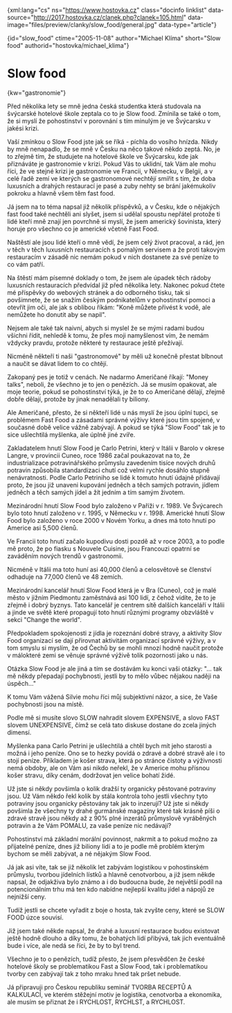 
{xml:lang="cs" ns="https://www.hostovka.cz" class="docinfo linklist" data-source="http://2017.hostovka.cz/clanek.php?clanek=105.html" data-image="files/preview/clanky/slow_food/general.jpg" data-type="article"}

{id="slow\_food" ctime="2005-11-08" author="Michael Klíma" short="Slow food" authorid="hostovka/michael\_klima"}

# Slow food

<!-- generated attribute kw by user_udpatekw.sh on 2019-03-13, do not edit -->

{kw="gastronomie"}

Před několika lety se mně jedna česká studentka která studovala na švýcarské hotelové škole zeptala co to je Slow food. Zmínila se také o tom, že si myslí že pohostinství v porovnání s tím minulým je ve Švýcarsku v jakési krizi.

Vaší zmínkou o Slow Food jste jak se říká - píchla do vosího hnízda. Nikdy by mně nenapadlo, že se mně v Česku na něco takové někdo zeptá. No, je to zřejmě tím, že studujete na hotelové škole ve Švýcarsku, kde jak přiznáváte je gastronomie v krizi. Pokud Vás to uklidní, tak Vám ale mohu říci, že ve stejné krizi je gastronomie ve Francii, v Německu, v Belgii, a v celé řadě zemí ve kterých se gastronomové nechtějí smířit s tím, že doba luxusních a drahých restaurací je pasé a zuby nehty se brání jakémukoliv pokroku a hlavně všem těm fast food.

Já jsem na to téma napsal již několik příspěvků, a v Česku, kde o nějakých fast food také nechtěli ani slyšet, jsem si udělal spoustu nepřátel protože ti lidé kteří mně znají jen povrchně si myslí, že jsem americký šovinista, který horuje pro všechno co je americké včetně Fast Food.

Naštěstí ale jsou lidé kteří o mně vědí, že jsem celý život pracoval, a rád, jen v těch v těch luxusních restauracích s pomalým servisem a že proti takovým restauracím v zásadě nic nemám pokud v nich dostanete za své peníze to co vám patří.

Na štěstí mám písemné doklady o tom, že jsem ale úpadek těch rádoby luxusních restauracích předvídal již před několika lety. Nakonec pokud čtete mé příspěvky do webových stránek a do odborného tisku, tak si povšimnete, že se snažím českým podnikatelům v pohostinství pomoci a otevřít jim oči, ale jak s oblibou říkám: "Koně můžete přivést k vodě, ale nemůžete ho donutit aby se napil".

Nejsem ale také tak naivní, abych si myslel že se mými radami budou všichni řídit, nehledě k tomu, že přes moji namyšlenost vím, že nemám vždycky pravdu, protože některé ty restaurace ještě přežívají.

Nicméně někteří ti naši "gastronomové" by měli už konečně přestat blbnout a naučit se dávat lidem to co chtějí.

Zakopaný pes je totiž v cenách. Ne nadarmo Američané říkají: "Money talks", neboli, že všechno je to jen o penězích. Já se musím opakovat, ale moje teorie, pokud se pohostinství týká, je že to co Američané dělají, zřejmě dobře dělají, protože by jinak nenadělali ty biliony.

Ale Američané, přesto, že si někteří lidé u nás myslí že jsou úplní tupci, se problémem Fast Food a zásadami správné výživy které jsou tím spojené, v současné době velice vážně zabývají. A pokud se týká "Slow Food" tak je to sice ušlechtilá myšlenka, ale úplně jiné zvíře.

Zakladatelem hnutí Slow Food je Carlo Petrini, který v Itálii v Barolo v okrese Langre, v provincii Cuneo, roce 1986 začal poukazovat na to, že industrializace potravinářského průmyslu zavedením tisíce nových druhů potravin způsobila standardizaci chutí což velmi rychle dosáhlo stupně nenávratnosti. Podle Carlo Petriniho se lidé k tomuto hnutí údajně přidávají proto, že jsou již unaveni kupování jedněch a těch samých potravin, jídlem jedněch a těch samých jídel a žít jedním a tím samým životem.

Mezinárodní hnutí Slow Food bylo založeno v Paříži v r. 1989. Ve Švýcarech bylo toto hnutí založeno v r. 1995, v Německu v r. 1998. Americké hnutí Slow Food bylo založeno v roce 2000 v Novém Yorku, a dnes má toto hnutí po Americe asi 5,500 členů.

Ve Francii toto hnutí začalo kupodivu dosti pozdě až v roce 2003, a to podle mě proto, že po fiasku s Nouvele Cuisine, jsou Francouzi opatrní se zaváděním nových trendů v gastronomii.

Nicméně v Itálii ma toto huní asi 40,000 členů a celosvětově se členství odhaduje na 77,000 členů ve 48 zemích.

Mezinárodní kancelář hnutí Slow Food která je v Bra (Cuneo), což je malé město v jižním Piedmontu zaměstnává asi 100 lidí, z čehož vidíte, že to je zřejmě i dobrý byznys. Tato kancelář je centrem sítě dalších kanceláří v Itálii a jinde ve světě které propagují toto hnutí různými programy obzvláště v sekci "Change the world".

Předpokladem spokojenosti z jídla je rozeznání dobré stravy, a aktivity Slov Food organizací se dají přirovnat aktivitám organizací správné výživy, a v tom smyslu si myslím, že od Čechů by se mohli mnozí hodně naučit protože v málokteré zemi se věnuje správné výživě tolik pozornosti jako u nás.

Otázka Slow Food je ale jiná a tím se dostávám ku konci vaši otázky: "... tak mě někdy přepadají pochybnosti, jestli by to mělo vůbec nějakou naději na úspěch..."

K tomu Vám vážená Silvie mohu říci můj subjektivní názor, a sice, že Vaše pochybnosti jsou na místě.

Podle mě si musíte slovo SLOW nahradit slovem EXPENSIVE, a slovo FAST slovem UNEXPENSIVE, čímž se celá tato diskuse dostane do zcela jiných dimensí.

Myšlenka pana Carlo Petrini je ušlechtilá a chtěl bych mít jeho starosti a možná i jeho peníze. Ono se to hezky povídá o zdravé a dobré stravě ale i to stojí peníze. Příkladem je košer strava, která po stránce čistoty a výživnosti nemá obdoby, ale on Vám asi nikdo neřekl, že v Americe mohu přísnou košer stravu, díky cenám, dodržovat jen velice bohatí židé.

Už jste si někdy povšimla o kolik dražší ty organicky pěstované potraviny jsou. Už Vám někdo řekl kolik by stála kontrola toho jestli všechny tyto potraviny jsou organicky pěstovány tak jak to inzerují? Už jste si někdy povšimla že všechny ty drahé gurmánské magazíny které tak krásně píši o zdravé stravě jsou někdy až z 90% plné inzerátů průmyslově vyráběných potravin a že Vám POMALU, za vaše peníze nic nedávají?

Pohostinství má základní morální povinnost, nakrmit a to pokud možno za přijatelné peníze, dnes již biliony lidí a to je podle mě problém kterým bychom se měli zabývat, a né nějakým Slow Food.

Já jak asi víte, tak se již několik let zabývám logistikou v pohostinském průmyslu, tvorbou jídelních lístků a hlavně cenotvorbou, a již jsem někde napsal, že odjakživa bylo známo a i do budoucna bude, že největší podíl na potencionálním trhu má ten kdo nabídne nejlepší kvalitu jídel a nápojů ze nejnižší ceny.

Tudíž jestli se chcete vyřadit z boje o hosta, tak zvyšte ceny, které se SLOW FOOD úzce souvisí.

Již jsem také někde napsal, že drahé a luxusní restaurace budou existovat ještě hodně dlouho a díky tomu, že bohatých lidí přibývá, tak jich eventuálně bude i více, ale nedá se říci, že by to byl trend.

Všechno je to o penězích, tudíž přesto, že jsem přesvědčen že české hotelové školy se problematikou Fast a Slow Food, tak i problematikou tvorby cen zabývají tak z toho mraku hned tak pršet nebude.

Já připravuji pro Českou republiku seminář TVORBA RECEPTŮ A KALKULACÍ, ve kterém stěžejní motiv je logistika, cenotvorba a ekonomika, ale musím se přiznat že i RYCHLOST, RYCHLST, a RYCHLOST.

